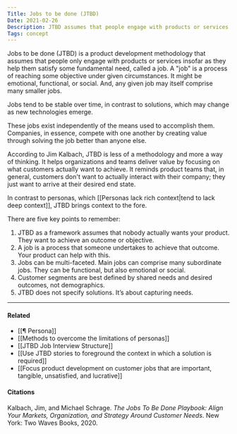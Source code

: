 ```yaml
---
Title: Jobs to be done (JTBD)
Date: 2021-02-26
Description: JTBD assumes that people engage with products or services to satisfy a fundamental need, or job.
Tags: concept
---
```


Jobs to be done (JTBD) is a product development methodology that assumes that people only engage with products or services insofar as they help them satisfy some fundamental need, called a job. A "job" is a process of reaching some objective under given circumstances. It might be emotional, functional, or social. And, any given job may itself comprise many smaller jobs. 

Jobs tend to be stable over time, in contrast to solutions, which may change as new technologies emerge. 

These jobs exist independently of the means used to accomplish them. Companies, in essence, compete with one another by creating value through solving the job better than anyone else. 

According to Jim Kalbach, JTBD is less of a methodology and more a way of thinking. It helps organizations and teams deliver value by focusing on what customers actually want to achieve. It reminds product teams that, in general, customers don't want to actually interact with their company; they just want to arrive at their desired end state. 

In contrast to personas, which [[Personas lack rich context|tend to lack deep context]], JTBD brings context to the fore. 

There are five key points to remember: 

1) JTBD as a framework assumes that nobody actually wants your product. They want to achieve an outcome or objective. 
2) A job is a process that someone undertakes to achieve that outcome. Your product can help with this.
3) Jobs can be multi-faceted. Main jobs can comprise many subordinate jobs. They can be functional, but also emotional or social. 
4) Customer segments are best defined by shared needs and desired outcomes, not demographics. 
5) JTBD does not specify solutions. It’s about capturing needs. 

---
#### Related
- [[¶ Persona]]
- [[Methods to overcome the limitations of personas]]
- [[JTBD Job Interview Structure]]
- [[Use JTBD stories to foreground the context in which a solution is required]]
- [[Focus product development on customer jobs that are important, tangible, unsatisfied, and lucrative]]

#### Citations
Kalbach, Jim, and Michael Schrage. *The Jobs To Be Done Playbook: Align Your Markets, Organization, and Strategy Around Customer Needs*. New York: Two Waves Books, 2020.
